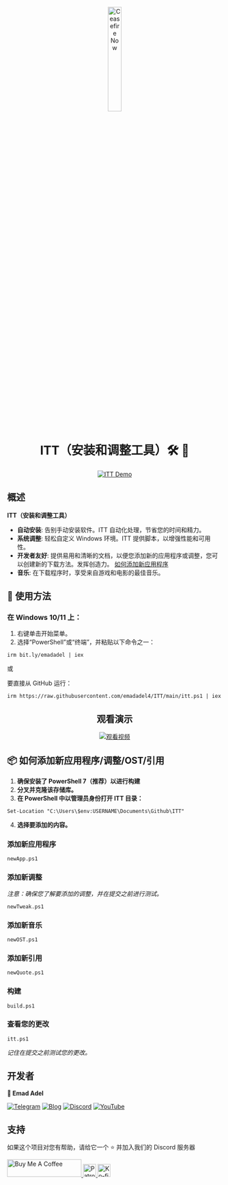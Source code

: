 <p align="center">
  <a href="https://techforpalestine.org/learn-more" rel="nofollow">
    <img src="https://raw.githubusercontent.com/Safouene1/support-palestine-banner/master/StandWithPalestine.svg" alt="Ceasefire Now" style="width:25%;">
  </a>
</p>

<h1 align="center">
ITT（安装和调整工具）🛠️ 🚀
</h1>

<p align="center">
  <a target="_blank" rel="noopener noreferrer" href="https://raw.githubusercontent.com/emadadel4/ITT/main/Resources/Images/demo.PNG">
    <img src="https://raw.githubusercontent.com/emadadel4/ITT/main/Resources/Images/demo.PNG" alt="ITT Demo" style="max-width: 100%;">
  </a>
</p>

<h2>概述</h2>

<p><strong>ITT（安装和调整工具）</strong></p>

- **自动安装**: 告别手动安装软件。ITT 自动化处理，节省您的时间和精力。
- **系统调整**: 轻松自定义 Windows 环境。ITT 提供脚本，以增强性能和可用性。
- **开发者友好**: 提供易用和清晰的文档，以便您添加新的应用程序或调整，您可以创建新的下载方法。发挥创造力。 <a href="#--how-to-add-a-new-apptweakostquote">如何添加新应用程序</a>
- **音乐**: 在下载程序时，享受来自游戏和电影的最佳音乐。

<h2>🚀 使用方法</h2>

<h3>在 Windows 10/11 上：</h3>
<ol>
<li>右键单击开始菜单。</li>
<li>选择“PowerShell”或“终端”，并粘贴以下命令之一：</li>
</ol>

<pre><code>irm bit.ly/emadadel | iex
</code></pre>

或

<p>要直接从 GitHub 运行：</p>

<pre><code>irm https://raw.githubusercontent.com/emadadel4/ITT/main/itt.ps1 | iex
</code></pre>

<div align="center">

  ## 观看演示

  [![观看视频](https://raw.githubusercontent.com/emadadel4/ITT/main/Resources/Images/thumbnail.jpg)](https://www.youtube.com/watch?v=QmO82OTsU5c)
</div>

<h2> 📦 如何添加新应用程序/调整/OST/引用</h2>
<ol>
<li><strong>确保安装了 PowerShell 7（推荐）以进行构建</strong></li>
<li><strong>分叉并克隆该存储库。</strong></li>
<li><strong>在 PowerShell 中以管理员身份打开 ITT 目录：</strong></li>
</ol>

<pre><code>Set-Location "C:\Users\$env:USERNAME\Documents\Github\ITT"
</code></pre>

<ol start="4">
<li><strong>选择要添加的内容。</strong></li>
</ol>

<h3>添加新应用程序</h3>

<pre><code>newApp.ps1
</code></pre>

<h3>添加新调整</h3>

<p><em>注意：确保您了解要添加的调整，并在提交之前进行测试。</em></p>

<pre><code>newTweak.ps1
</code></pre>

<h3>添加新音乐</h3>

<pre><code>newOST.ps1
</code></pre>

<h3>添加新引用</h3>

<pre><code>newQuote.ps1
</code></pre>

<h3>构建</h3>

<pre><code>build.ps1
</code></pre>

<h3>查看您的更改</h3>
<pre><code>itt.ps1
</code></pre>

<p><em>记住在提交之前测试您的更改。</em></p>

<h2>开发者</h2>

<p><strong>👤 Emad Adel</strong></p>

[![Telegram](https://img.shields.io/badge/Telegram-2CA5E0?style=flat&logo=telegram&logoColor=white)](https://t.me/ittemadadel) [![Blog](https://img.shields.io/badge/Blog-FF5722?style=flat&logo=blogger&logoColor=white)](https://emadadel4.github.io) [![Discord](https://img.shields.io/badge/-Discord-7289da?style=flat&logo=discord&logoColor=white)](https://discord.gg/3eV79KgD)  <a href="https://www.youtube.com/@emadadel4" style="margin-right: 20px;">
        <img src="https://img.shields.io/badge/YouTube-FF0000?style=flat&logo=youtube&logoColor=white" alt="YouTube">
</a>

## 支持 

<p>如果这个项目对您有帮助，请给它一个 ⭐️ 并加入我们的 Discord 服务器</p>

<a href="https://www.buymeacoffee.com/emadadel" target="_blank">
  <img src="https://cdn.buymeacoffee.com/buttons/default-orange.png" alt="Buy Me A Coffee" height="41" width="174">
</a>
<a href="https://www.patreon.com/emadadel" target="_blank">
  <img src="https://img.shields.io/badge/Patron-blue?logo=patreon" alt="Patron" height="30">
</a>
<a href="https://ko-fi.com/emadadel" target="_blank">
  <img src="https://img.shields.io/badge/Ko--fi-blue?logo=kofi" alt="Ko-fi" height="30">
</a>
